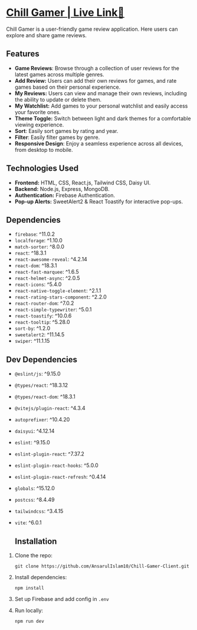 # [Chill Gamer | Live Link🔗](https://chill-gamer-351bd.web.app)


Chill Gamer is a user-friendly game review application. Here users can explore and share game reviews.

## Features
 - **Game Reviews**: Browse through a collection of user reviews for the latest games across multiple genres.
 - **Add Review:** Users can add their own reviews for games, and rate games based on their personal experience.
  - **My Reviews:** Users can view and manage their own reviews, including the ability to update or delete them.
 - **My Watchlist:** Add games to your personal watchlist and easily access your favorite ones.
 - **Theme Toggle:** Switch between light and dark themes for a comfortable viewing experience.
 - **Sort**: Easily sort games by rating and year.
 - **Filter**: Easily filter games by genre.
 - **Responsive Design**: Enjoy a seamless experience across all devices, from desktop to mobile.

## Technologies Used
 - **Frontend:** HTML, CSS, React.js, Tailwind CSS, Daisy UI.
- **Backend:** Node.js, Express, MongoDB.
- **Authentication:** Firebase Authentication.
- **Pop-up Alerts:** SweetAlert2 & React Toastify for interactive pop-ups.

## Dependencies

- `firebase`: ^11.0.2
- `localforage`: ^1.10.0
- `match-sorter`: ^8.0.0
- `react`: ^18.3.1
- `react-awesome-reveal`: ^4.2.14
- `react-dom`: ^18.3.1
- `react-fast-marquee`: ^1.6.5
- `react-helmet-async`: ^2.0.5
- `react-icons`: ^5.4.0
- `react-native-toggle-element`: ^2.1.1
- `react-rating-stars-component`: ^2.2.0
- `react-router-dom`: ^7.0.2
- `react-simple-typewriter`: ^5.0.1
- `react-toastify`: ^10.0.6
- `react-tooltip`: ^5.28.0
- `sort-by`: ^1.2.0
- `sweetalert2`: ^11.14.5
- `swiper`: ^11.1.15

## Dev Dependencies

- `@eslint/js`: ^9.15.0
- `@types/react`: ^18.3.12
- `@types/react-dom`: ^18.3.1
- `@vitejs/plugin-react`: ^4.3.4
- `autoprefixer`: ^10.4.20
- `daisyui`: ^4.12.14
- `eslint`: ^9.15.0
- `eslint-plugin-react`: ^7.37.2
- `eslint-plugin-react-hooks`: ^5.0.0
- `eslint-plugin-react-refresh`: ^0.4.14
- `globals`: ^15.12.0
- `postcss`: ^8.4.49
- `tailwindcss`: ^3.4.15
- `vite`: ^6.0.1

  ## Installation
1. Clone the repo:
   ```
   git clone https://github.com/AnsarulIslam10/Chill-Gamer-Client.git
   ```
2. Install dependencies:
   ```
   npm install
   ```
3. Set up Firebase and add config in `.env`
   
4. Run locally:
   ```
   npm run dev
   ```
